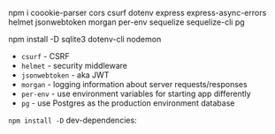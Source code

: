 npm i coookie-parser cors csurf dotenv express express-async-errors helmet jsonwebtoken morgan per-env sequelize sequelize-cli pg

npm install -D sqlite3 dotenv-cli nodemon


- `csurf` - CSRF
- `helmet` - security middleware
- `jsonwebtoken` - aka JWT
- `morgan` - logging information about server requests/responses
- `per-env` - use environment variables for starting app differently
- `pg` - use Postgres as the production environment database

`npm install -D` dev-dependencies:

